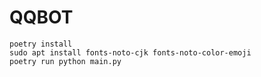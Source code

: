 # QQBOT

```shell
poetry install
sudo apt install fonts-noto-cjk fonts-noto-color-emoji
poetry run python main.py
```
